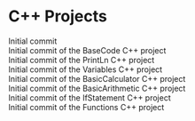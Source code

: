 C++ Projects
============
Initial commit  
Initial commit of the BaseCode C++ project  
Initial commit of the PrintLn C++ project  
Initial commit of the Variables C++ project  
Initial commit of the BasicCalculator C++ project  
Initial commit of the BasicArithmetic C++ project  
Initial commit of the IfStatement C++ project  
Initial commit of the Functions C++ project  
